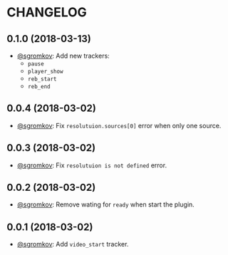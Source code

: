 # CHANGELOG

## 0.1.0 (2018-03-13)
* [@sgromkov](https://github.com/sgromkov/): Add new trackers:
    * `pause`
    * `player_show`
    * `reb_start`
    * `reb_end`

## 0.0.4 (2018-03-02)
* [@sgromkov](https://github.com/sgromkov/): Fix `resolutuion.sources[0]` error when only one source.

## 0.0.3 (2018-03-02)
* [@sgromkov](https://github.com/sgromkov/): Fix `resolutuion is not defined` error.

## 0.0.2 (2018-03-02)
* [@sgromkov](https://github.com/sgromkov/): Remove wating for `ready` when start the plugin.

## 0.0.1 (2018-03-02)
* [@sgromkov](https://github.com/sgromkov/): Add `video_start` tracker.
